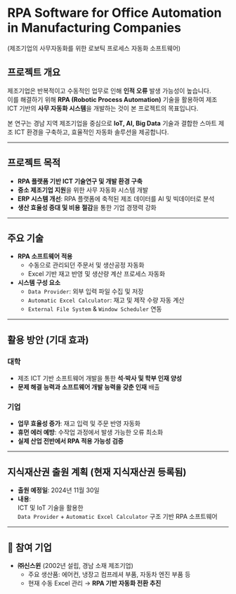 # RPA Software for Office Automation in Manufacturing Companies  
(제조기업의 사무자동화를 위한 로보틱 프로세스 자동화 소프트웨어)

## 프로젝트 개요
제조기업은 반복적이고 수동적인 업무로 인해 **인적 오류** 발생 가능성이 높습니다.  
이를 해결하기 위해 **RPA (Robotic Process Automation)** 기술을 활용하여 제조 ICT 기반의 **사무 자동화 시스템**을 개발하는 것이 본 프로젝트의 목표입니다.  

본 연구는 경남 지역 제조기업을 중심으로 **IoT, AI, Big Data** 기술과 결합한 스마트 제조 ICT 환경을 구축하고, 효율적인 자동화 솔루션을 제공합니다.

---

## 프로젝트 목적
- **RPA 플랫폼 기반 ICT 기술연구 및 개발 환경 구축**
- **중소 제조기업 지원**을 위한 사무 자동화 시스템 개발
- **ERP 시스템 개선**: RPA 플랫폼에 축적된 제조 데이터를 AI 및 빅데이터로 분석
- **생산 효율성 증대 및 비용 절감**을 통한 기업 경쟁력 강화

---

## 주요 기술
- **RPA 소프트웨어 적용**
  - 수동으로 관리되던 주문서 및 생산공정 자동화
  - Excel 기반 재고 반영 및 생산량 계산 프로세스 자동화
- **시스템 구성 요소**
  - `Data Provider`: 외부 입력 파일 수집 및 저장
  - `Automatic Excel Calculator`: 재고 및 제작 수량 자동 계산
  - `External File System` & `Window Scheduler` 연동

---

## 활용 방안 (기대 효과)
### 대학
- 제조 ICT 기반 소프트웨어 개발을 통한 **석·박사 및 학부 인재 양성**
- **문제 해결 능력과 소프트웨어 개발 능력을 갖춘 인재** 배출

### 기업
- **업무 효율성 증가**: 재고 입력 및 주문 반영 자동화
- **휴먼 에러 예방**: 수작업 과정에서 발생 가능한 오류 최소화
- **실제 산업 전반에서 RPA 적용 가능성 검증**

---

## 지식재산권 출원 계획 (현재 지식재산권 등록됨)
- **출원 예정일**: 2024년 11월 30일  
- **내용**:  
  ICT 및 IoT 기술을 활용한  
  `Data Provider` + `Automatic Excel Calculator` 구조 기반 RPA 소프트웨어  

---

## 🤝 참여 기업
- **㈜신스윈** (2002년 설립, 경남 소재 제조기업)  
  - 주요 생산품: 에어컨, 냉장고 컴프레셔 부품, 자동차 엔진 부품 등  
  - 현재 수동 Excel 관리 → **RPA 기반 자동화 전환 추진**
